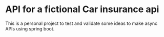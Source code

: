 # API for a fictional Car insurance api
This is a personal project to test and validate some ideas to make async APIs using spring boot.
